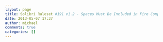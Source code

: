```yaml
---
layout: page
title: Solibri Ruleset #191 v1.2 - Spaces Must Be Included in Fire Compartments
date: 2013-05-07 17:37
author: michael
comments: true
categories: []
---
```


